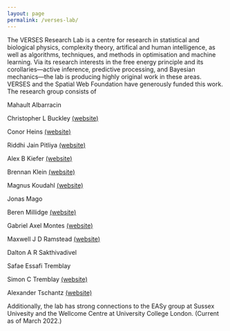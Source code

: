 ```yaml
---
layout: page
permalink: /verses-lab/
---
```


The VERSES Research Lab is a centre for research in statistical and biological physics, complexity theory, artifical and human intelligence, as well as algorithms, techniques, and methods in optimisation and machine learning. Via its research interests in the free energy principle and its corollaries—active inference, predictive processing, and Bayesian mechanics—the lab is producing highly original work in these areas. VERSES and the Spatial Web Foundation have generously funded this work. The research group consists of

Mahault Albarracin

Christopher L Buckley [(website)](https://christopherlbuckley.com)

Conor Heins [(website)](https://www.ab.mpg.de/people/101190)

Riddhi Jain Pitliya [(website)](https://www.psy.ox.ac.uk/people/jain-riddhi)

Alex B Kiefer [(website)](http://alexbkiefer.net)

Brennan Klein [(website)](https://www.jkbrennan.com)

Magnus Koudahl [(website)](https://biaslab.github.io/member/magnus/)

Jonas Mago

Beren Millidge [(website)](https://beren.io)

Gabriel Axel Montes [(website)](http://gabrielaxel.com/academic)

Maxwell J D Ramstead [(website)](https://twitter.com/mjdramstead)

Dalton A R Sakthivadivel

Safae Essafi Tremblay

Simon C Tremblay [(website)](https://www.researchgate.net/profile/Simon-Tremblay-2)

Alexander Tschantz [(website)](https://alec-tschantz.github.io)

Additionally, the lab has strong connections to the EASy group at Sussex Univesity and the Wellcome Centre at University College London. (Current as of March 2022.)


